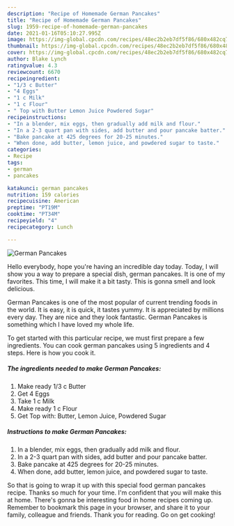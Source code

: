 ```yaml
---
description: "Recipe of Homemade German Pancakes"
title: "Recipe of Homemade German Pancakes"
slug: 1959-recipe-of-homemade-german-pancakes
date: 2021-01-16T05:10:27.995Z
image: https://img-global.cpcdn.com/recipes/48ec2b2eb7df5f86/680x482cq70/german-pancakes-recipe-main-photo.jpg
thumbnail: https://img-global.cpcdn.com/recipes/48ec2b2eb7df5f86/680x482cq70/german-pancakes-recipe-main-photo.jpg
cover: https://img-global.cpcdn.com/recipes/48ec2b2eb7df5f86/680x482cq70/german-pancakes-recipe-main-photo.jpg
author: Blake Lynch
ratingvalue: 4.3
reviewcount: 6670
recipeingredient:
- "1/3 c Butter"
- "4 Eggs"
- "1 c Milk"
- "1 c Flour"
- " Top with Butter Lemon Juice Powdered Sugar"
recipeinstructions:
- "In a blender, mix eggs, then gradually add milk and flour."
- "In a 2-3 quart pan with sides, add butter and pour pancake batter."
- "Bake pancake at 425 degrees for 20-25 minutes."
- "When done, add butter, lemon juice, and powdered sugar to taste."
categories:
- Recipe
tags:
- german
- pancakes

katakunci: german pancakes 
nutrition: 159 calories
recipecuisine: American
preptime: "PT19M"
cooktime: "PT34M"
recipeyield: "4"
recipecategory: Lunch

---
```



![German Pancakes](https://img-global.cpcdn.com/recipes/48ec2b2eb7df5f86/680x482cq70/german-pancakes-recipe-main-photo.jpg)

Hello everybody, hope you're having an incredible day today. Today, I will show you a way to prepare a special dish, german pancakes. It is one of my favorites. This time, I will make it a bit tasty. This is gonna smell and look delicious.



German Pancakes is one of the most popular of current trending foods in the world. It is easy, it is quick, it tastes yummy. It is appreciated by millions every day. They are nice and they look fantastic. German Pancakes is something which I have loved my whole life.


To get started with this particular recipe, we must first prepare a few ingredients. You can cook german pancakes using 5 ingredients and 4 steps. Here is how you cook it.

<!--inarticleads1-->

##### The ingredients needed to make German Pancakes:

1. Make ready 1/3 c Butter
1. Get 4 Eggs
1. Take 1 c Milk
1. Make ready 1 c Flour
1. Get  Top with: Butter, Lemon Juice, Powdered Sugar




<!--inarticleads2-->

##### Instructions to make German Pancakes:

1. In a blender, mix eggs, then gradually add milk and flour.
1. In a 2-3 quart pan with sides, add butter and pour pancake batter.
1. Bake pancake at 425 degrees for 20-25 minutes.
1. When done, add butter, lemon juice, and powdered sugar to taste.




So that is going to wrap it up with this special food german pancakes recipe. Thanks so much for your time. I'm confident that you will make this at home. There's gonna be interesting food in home recipes coming up. Remember to bookmark this page in your browser, and share it to your family, colleague and friends. Thank you for reading. Go on get cooking!
